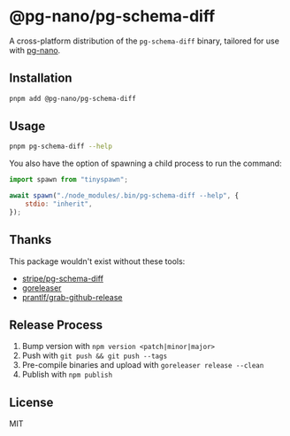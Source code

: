 # @pg-nano/pg-schema-diff

A cross-platform distribution of the `pg-schema-diff` binary, tailored for use with [pg-nano](https://github.com/pg-nano/pg-nano).

## Installation

```bash
pnpm add @pg-nano/pg-schema-diff
```

## Usage

```bash
pnpm pg-schema-diff --help
```

You also have the option of spawning a child process to run the command:

```js
import spawn from "tinyspawn";

await spawn("./node_modules/.bin/pg-schema-diff --help", {
	stdio: "inherit",
});
```

## Thanks

This package wouldn't exist without these tools:

- [stripe/pg-schema-diff](https://github.com/stripe/pg-schema-diff)
- [goreleaser](https://github.com/goreleaser/goreleaser)
- [prantlf/grab-github-release](https://github.com/prantlf/grab-github-release)

## Release Process

1. Bump version with `npm version <patch|minor|major>`
2. Push with `git push && git push --tags`
3. Pre-compile binaries and upload with `goreleaser release --clean`
4. Publish with `npm publish`

## License

MIT
